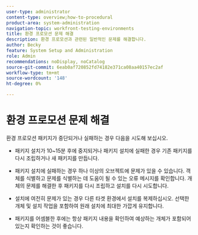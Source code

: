 ```yaml
---
user-type: administrator
content-type: overview;how-to-procedural
product-area: system-administration
navigation-topic: workfront-testing-environments
title: 환경 프로모션 문제 해결
description: 환경 프로모션과 관련된 일반적인 문제를 해결합니다.
author: Becky
feature: System Setup and Administration
role: Admin
recommendations: noDisplay, noCatalog
source-git-commit: 6eab0af720852fd74182e371ca08aa40157ec2af
workflow-type: tm+mt
source-wordcount: '148'
ht-degree: 0%

---
```


# 환경 프로모션 문제 해결

환경 프로모션 패키지가 중단되거나 실패하는 경우 다음을 시도해 보십시오.

* 패키지 설치가 10~15분 후에 중지되거나 패키지 설치에 실패한 경우 기존 패키지를 다시 조립하거나 새 패키지를 만듭니다.

* 패키지 설치에 실패하는 경우 하나 이상의 오브젝트에 문제가 있을 수 있습니다. 객체를 식별하고 문제를 식별하는 데 도움이 될 수 있는 오류 메시지를 확인합니다. 개체의 문제를 해결한 후 패키지를 다시 조립하고 설치를 다시 시도합니다.

* 설치에 여전히 문제가 있는 경우 다른 타겟 환경에서 설치를 복제하십시오. 선택한 개체 및 설치 작업을 포함하여 원래 설치에 최대한 가깝게 유지합니다.

* 패키지를 어셈블한 후에는 항상 패키지 내용을 확인하여 예상하는 개체가 포함되어 있는지 확인하는 것이 좋습니다.
